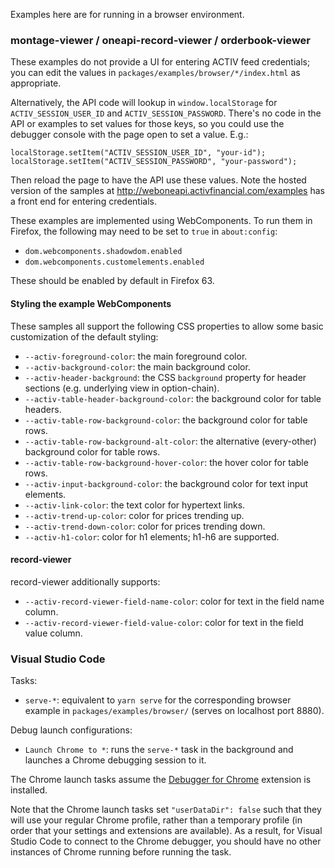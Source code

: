 Examples here are for running in a browser environment.

### montage-viewer / oneapi-record-viewer / orderbook-viewer

These examples do not provide a UI for entering ACTIV feed credentials; you can edit the values in `packages/examples/browser/*/index.html` as appropriate.

Alternatively, the API code will lookup in `window.localStorage` for `ACTIV_SESSION_USER_ID` and `ACTIV_SESSION_PASSWORD`. There's no code in the API or examples to set values for those keys, so you could use the debugger console with the page open to set a value. E.g.:
```
localStorage.setItem("ACTIV_SESSION_USER_ID", "your-id");
localStorage.setItem("ACTIV_SESSION_PASSWORD", "your-password");
```
Then reload the page to have the API use these values. Note the hosted version of the samples at http://weboneapi.activfinancial.com/examples has a front end for entering credentials.

These examples are implemented using WebComponents. To run them in Firefox, the following may need to be set to `true` in `about:config`:

* `dom.webcomponents.shadowdom.enabled`
* `dom.webcomponents.customelements.enabled`

These should be enabled by default in Firefox 63.

#### Styling the example WebComponents

These samples all support the following CSS properties to allow some basic customization of the default styling:

* `--activ-foreground-color`: the main foreground color.
* `--activ-background-color`: the main background color.
* `--activ-header-background`: the CSS `background` property for header sections (e.g. underlying view in option-chain).
* `--activ-table-header-background-color`: the background color for table headers.
* `--activ-table-row-background-color`: the background color for table rows.
* `--activ-table-row-background-alt-color`: the alternative (every-other) background color for table rows.
* `--activ-table-row-background-hover-color`: the hover color for table rows.
* `--activ-input-background-color`: the background color for text input elements.
* `--activ-link-color`: the text color for hypertext links.
* `--activ-trend-up-color`: color for prices trending up.
* `--activ-trend-down-color`: color for prices trending down.
* `--activ-h1-color`: color for h1 elements; h1-h6 are supported.

#### record-viewer

record-viewer additionally supports:

* `--activ-record-viewer-field-name-color`: color for text in the field name column.
* `--activ-record-viewer-field-value-color`: color for text in the field value column.

### Visual Studio Code

Tasks:

* `serve-*`: equivalent to `yarn serve` for the corresponding browser example in `packages/examples/browser/` (serves on localhost port 8880).

Debug launch configurations:

* `Launch Chrome to *`: runs the `serve-*` task in the background and launches a Chrome debugging session to it.

The Chrome launch tasks assume the [Debugger for Chrome](https://marketplace.visualstudio.com/items?itemName=msjsdiag.debugger-for-chrome) extension is installed.

Note that the Chrome launch tasks set `"userDataDir": false` such that they will use your regular Chrome profile, rather than a temporary profile (in order that your settings and extensions are available). As a result, for Visual Studio Code to connect to the Chrome debugger, you should have no other instances of Chrome running before running the task.

